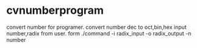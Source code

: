 # cvnumberprogram
convert number for programer.
convert number dec to oct,bin,hex
input number,radix from user.
form
./command -i radix_input -o radix_output -n number
